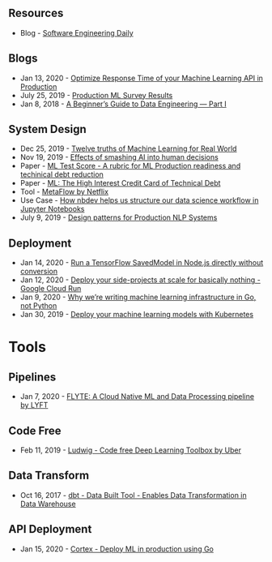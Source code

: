 ## Resources
- Blog - [Software Engineering Daily](https://softwareengineeringdaily.com/)

## Blogs
- Jan 13, 2020 - [Optimize Response Time of your Machine Learning API in Production](https://www.sicara.ai/blog/optimize-response-time-api)
- July 25, 2019 - [Production ML Survey Results](https://www.ethanrosenthal.com/2019/07/25/production-ml-survey/)
- Jan 8, 2018 - [A Beginner’s Guide to Data Engineering — Part I](https://medium.com/@rchang/a-beginners-guide-to-data-engineering-part-i-4227c5c457d7)

## System Design
- Dec 25, 2019 - [Twelve truths of Machine Learning for Real World](http://deliprao.com/archives/227)
- Nov 19, 2019 - [Effects of smashing AI into human decisions](https://www.youtube.com/watch?v=vGfVa0c3R1w)
- Paper - [ML Test Score - A rubric for ML Production readiness and techinical debt reduction](https://research.google/pubs/pub46555/)
- Paper - [ML: The High Interest Credit Card of Technical Debt](https://research.google/pubs/pub43146/)
- Tool - [MetaFlow by Netflix](https://metaflow.org/)
- Use Case - [How nbdev helps us structure our data science workflow in Jupyter Notebooks](https://medium.com/20tree-ai/how-nbdev-helps-us-structure-our-data-science-workflow-in-jupyter-notebooks-9cf6081b051f)
- July 9, 2019 - [Design patterns for Production NLP Systems](http://deliprao.com/archives/294)


## Deployment
- Jan 14, 2020 - [Run a TensorFlow SavedModel in Node.js directly without conversion](https://blog.tensorflow.org/2020/01/run-tensorflow-savedmodel-in-nodejs-directly-without-conversion.html)
- Jan 12, 2020 - [Deploy your side-projects at scale for basically nothing - Google Cloud Run](https://alexolivier.me/posts/deploy-container-stateless-cheap-google-cloud-run-serverless)
- Jan 9, 2020 - [Why we’re writing machine learning infrastructure in Go, not Python](https://towardsdatascience.com/why-were-writing-machine-learning-infrastructure-in-go-not-python-38d6a37e2d76)
- Jan 30, 2019 - [Deploy your machine learning models with Kubernetes](https://cnvrg.io/deploy-models-with-kubernetes/)


# Tools
## Pipelines
- Jan 7, 2020 - [FLYTE: A Cloud Native ML and Data Processing pipeline by LYFT](https://eng.lyft.com/introducing-flyte-cloud-native-machine-learning-and-data-processing-platform-fb2bb3046a59)
## Code Free
- Feb 11, 2019 - [Ludwig - Code free Deep Learning Toolbox by Uber](https://eng.uber.com/introducing-ludwig/)
## Data Transform
- Oct 16, 2017 - [dbt - Data Built Tool - Enables Data Transformation in Data Warehouse](https://blog.getdbt.com/what--exactly--is-dbt-/)
## API Deployment
- Jan 15, 2020 - [Cortex - Deploy ML in production using Go](https://github.com/cortexlabs/cortex)